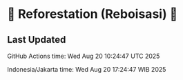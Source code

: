
# 🌳 Reforestation (Reboisasi) 🌲

## Last Updated

GitHub Actions time: Wed Aug 20 10:24:47 UTC 2025

Indonesia/Jakarta time: Wed Aug 20 17:24:47 WIB 2025
